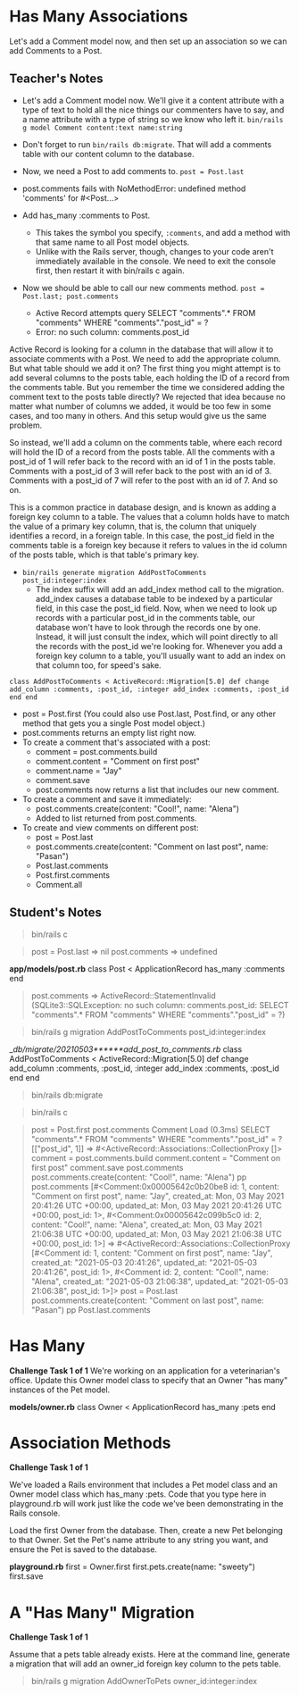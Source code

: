 # Has Many Associations
Let's add a Comment model now, and then set up an association so we can add Comments to a Post.

## Teacher's Notes

   * Let's add a Comment model now. 
   We'll give it a content attribute with a type of text to hold all the nice things our commenters have to say, and a name attribute with a type of string so we know who left it.
   `bin/rails g model Comment content:text name:string`

   * Don't forget to run `bin/rails db:migrate`.
   That will add a comments table with our content column to the database.
   * Now, we need a Post to add comments to. `post = Post.last`
   * post.comments fails with NoMethodError: undefined method 'comments' for #<Post...>
   * Add has_many :comments to Post.
       - This takes the symbol you specify, `:comments`, and add a method with that same name to all Post model objects.
       - Unlike with the Rails server, though, changes to your code aren't immediately available in the console.
       We need to exit the console first, then restart it with bin/rails c again.
   * Now we should be able to call our new comments method.
   `post = Post.last; post.comments`
       - Active Record attempts query SELECT "comments".* FROM "comments" WHERE "comments"."post_id" = ?
       - Error: no such column: comments.post_id

Active Record is looking for a column in the database that will allow it to associate comments with a Post.
We need to add the appropriate column.
But what table should we add it on?
The first thing you might attempt is to add several columns to the posts table, each holding the ID of a record from the comments table.
But you remember the time we considered adding the comment text to the posts table directly?
We rejected that idea because no matter what number of columns we added, it would be too few in some cases, and too many in others.
And this setup would give us the same problem.

So instead, we'll add a column on the comments table, where each record will hold the ID of a record from the posts table.
All the comments with a post_id of 1 will refer back to the record with an id of 1 in the posts table.
Comments with a post_id of 3 will refer back to the post with an id of 3.
Comments with a post_id of 7 will refer to the post with an id of 7.
And so on.

This is a common practice in database design, and is known as adding a foreign key column to a table.
The values that a column holds have to match the value of a primary key column, that is, the column that uniquely identifies a record, in a foreign table.
In this case, the post_id field in the comments table is a foreign key because it refers to values in the id column of the posts table, which is that table's primary key. 

	
   * `bin/rails generate migration AddPostToComments post_id:integer:index`
       - The index suffix will add an add_index method call to the migration.
       add_index causes a database table to be indexed by a particular field, in this case the post_id field.
       Now, when we need to look up records with a particular post_id in the comments table, our database won't have to look through the records one by one.
       Instead, it will just consult the index, which will point directly to all the records with the post_id we're looking for.
       Whenever you add a foreign key column to a table, you'll usually want to add an index on that column too, for speed's sake.

`class AddPostToComments < ActiveRecord::Migration[5.0]
  def change
    add_column :comments, :post_id, :integer
    add_index :comments, :post_id
  end
end`

   * post = Post.first (You could also use Post.last, Post.find, or any other method that gets you a single Post model object.)
   * post.comments returns an empty list right now.
   * To create a comment that's associated with a post:
       - comment = post.comments.build
       - comment.content = "Comment on first post"
       - comment.name = "Jay"
       - comment.save
       - post.comments now returns a list that includes our new comment.
   * To create a comment and save it immediately:
       - post.comments.create(content: "Cool!", name: "Alena")
       - Added to list returned from post.comments.
   * To create and view comments on different post:
       - post = Post.last
       - post.comments.create(content: "Comment on last post", name: "Pasan")
       - Post.last.comments
       - Post.first.comments
       - Comment.all

## Student's Notes

> bin/rails c

> post = Post.last
	=> nil
> post.comments
	=> undefined

__app/models/post.rb__
class Post < ApplicationRecord
  has_many :comments
end

> post.comments
	=> ActiveRecord::StatementInvalid (SQLite3::SQLException: no such column: comments.post_id: SELECT "comments".* FROM "comments" WHERE "comments"."post_id" = ?)

> bin/rails g migration AddPostToComments post_id:integer:index

__db/migrate/20210503******_add_post_to_comments.rb__
class AddPostToComments < ActiveRecord::Migration[5.0]
  def change
    add_column :comments, :post_id, :integer
    add_index :comments, :post_id
  end
end

> bin/rails db:migrate

> bin/rails c

   > post = Post.first
   > post.comments
   	Comment Load (0.3ms)  SELECT "comments".* FROM "comments" WHERE "comments"."post_id" = ?  [["post_id", 1]]
	=> #<ActiveRecord::Associations::CollectionProxy []>
   > comment = post.comments.build
   > comment.content = "Comment on first post"
   > comment.save
   > post.comments
   > post.comments.create(content: "Cool!", name: "Alena")
   > pp post.comments
[#<Comment:0x00005642c0b20be8
  id: 1,
  content: "Comment on first post",
  name: "Jay",
  created_at: Mon, 03 May 2021 20:41:26 UTC +00:00,
  updated_at: Mon, 03 May 2021 20:41:26 UTC +00:00,
  post_id: 1>,
 #<Comment:0x00005642c099b5c0
  id: 2,
  content: "Cool!",
  name: "Alena",
  created_at: Mon, 03 May 2021 21:06:38 UTC +00:00,
  updated_at: Mon, 03 May 2021 21:06:38 UTC +00:00,
  post_id: 1>]
=> #<ActiveRecord::Associations::CollectionProxy [#<Comment id: 1, content: "Comment on first post", name: "Jay", created_at: "2021-05-03 20:41:26", updated_at: "2021-05-03 20:41:26", post_id: 1>, #<Comment id: 2, content: "Cool!", name: "Alena", created_at: "2021-05-03 21:06:38", updated_at: "2021-05-03 21:06:38", post_id: 1>]>
   > post = Post.last
   > post.comments.create(content: "Comment on last post", name: "Pasan")
   > pp Post.last.comments

# Has Many

**Challenge Task 1 of 1**
We're working on an application for a veterinarian's office. Update this Owner model class to specify that an Owner "has many" instances of the Pet model.

__models/owner.rb__
class Owner < ApplicationRecord
	has_many :pets
end

# Association Methods

**Challenge Task 1 of 1**

We've loaded a Rails environment that includes a Pet model class and an Owner model class which has_many :pets. Code that you type here in playground.rb will work just like the code we've been demonstrating in the Rails console.

Load the first Owner from the database. Then, create a new Pet belonging to that Owner. Set the Pet's name attribute to any string you want, and ensure the Pet is saved to the database.

__playground.rb__
first = Owner.first
first.pets.create(name: "sweety")
first.save

# A "Has Many" Migration

**Challenge Task 1 of 1**

Assume that a pets table already exists. Here at the command line, generate a migration that will add an owner_id foreign key column to the pets table.

> bin/rails g migration AddOwnerToPets owner_id:integer:index

